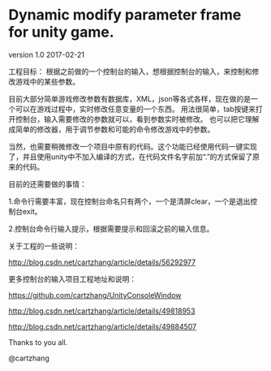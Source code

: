 # Dynamic modify parameter frame for unity game.


version 1.0 2017-02-21

工程目标：
根据之前做的一个控制台的输入，想根据控制台的输入，来控制和修改游戏中的某些参数。

目前大部分简单游戏修改参数有数据库，XML，json等各式各样，现在做的是一个可以在游戏过程中，实时修改任意变量的一个东西。
用法很简单，tab按键来打开控制台，输入需要修改的参数就可以，看到参数实时被修改。
也可以把它理解成简单的修改器，用于调节参数和可能的命令修改游戏中的参数。

当然，也需要稍微修改一个项目中原有的代码。这个功能已经使用代码一键实现了，并且使用unity中不加入编译的方式，在代码文件名字前加“.”的方式保留了原来的代码。



目前的还需要做的事情：

1.命令行需要丰富，现在控制台命名只有两个，一个是清屏clear，一个是退出控制台exit。

2.控制台命令行输入提示，根据需要提示和回滚之前的输入信息。


关于工程的一些说明：

http://blog.csdn.net/cartzhang/article/details/56292977

更多控制台的输入项目工程地址和说明：

https://github.com/cartzhang/UnityConsoleWindow

http://blog.csdn.net/cartzhang/article/details/49818953

http://blog.csdn.net/cartzhang/article/details/49884507


Thanks to you all.

@cartzhang


